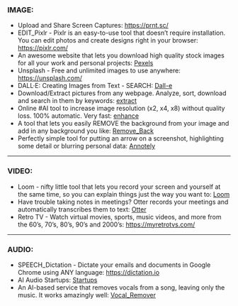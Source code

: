 

### IMAGE:

* Upload and Share Screen Captures: https://prnt.sc/
* EDIT_Pixlr - Pixlr is an easy-to-use tool that doesn’t require installation.  You can edit photos and create designs right in your browser: https://pixlr.com/
* An awesome website that lets you download high quality stock images for all your work and personal projects: [Pexels](https://www.pexels.com/)
* Unsplash - Free and unlimited images to use anywhere: https://unsplash.com/
* DALL·E: Creating Images from Text - SEARCH: [Dall-e](https://hotpot.ai/art-maker?s=dalle-mini)
* Download/Extract pictures from any webpage. Analyze, sort, download and search in them by keywords: [extract](https://extract.pics/)
* Online #AI tool to increase image resolution (x2, x4, x8) without quality loss. 100% automatic. Very fast: [enhance](http://letsenhance.io)
* A tool that lets you easily REMOVE the background from your image and add in any background you like: [Remove_Back](https://www.remove.bg/)
* Perfectly simple tool for putting an arrow on a screenshot, highlighting some detail or blurring personal data: [Annotely](https://szoter.com/launch/)

* * *

### VIDEO:

* Loom - nifty little tool that lets you record your screen and yourself at the same time, so you can explain things just the way you want to: [Loom](https://www.loom.com/screen-recorder)
* Have trouble taking notes in meetings? Otter records your meetings and automatically transcribes them to text: [Otter](https://otter.ai/)
* Retro TV - Watch virtual movies, sports, music videos, and more from the 60’s, 70’s, 80’s, 90’s and 2000’s: https://myretrotvs.com/

* * * 

### AUDIO:

* SPEECH_Dictation - Dictate your emails and documents in Google Chrome using ANY language: https://dictation.io
* AI Audio Startups: [Startups](https://github.com/csteinmetz1/ai-audio-startups)
* An AI-based service that removes vocals from a song, leaving only the music. It works amazingly well: [Vocal_Remover](https://vocalremover.org)
